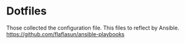# Dotfiles

Those collected the configuration file. This files to reflect by Ansible.  
https://github.com/flaflasun/ansible-playbooks  
